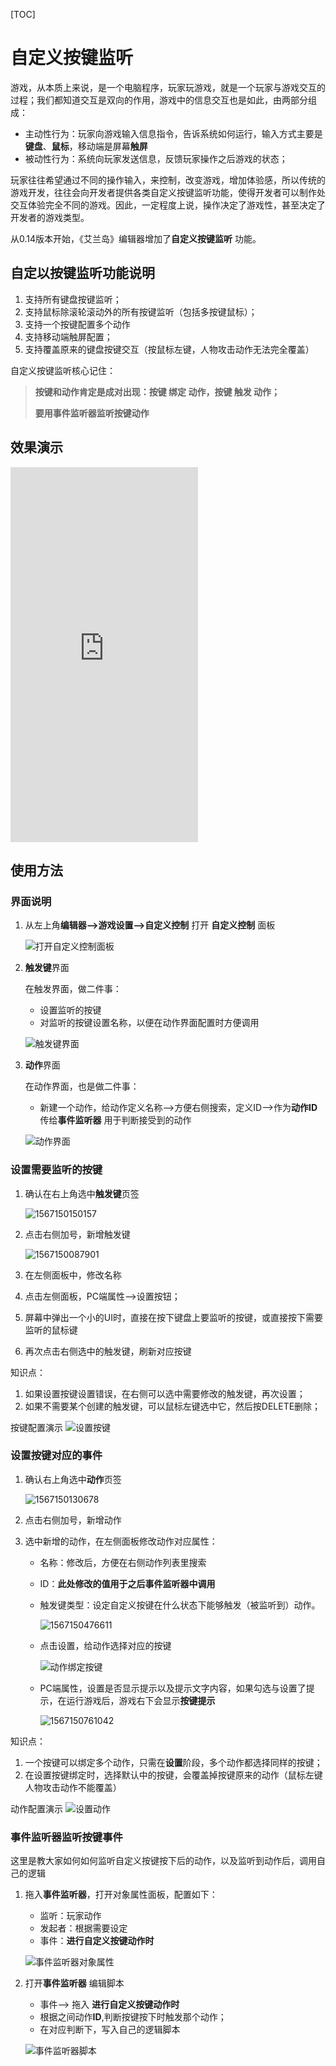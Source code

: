 [TOC]

# 自定义按键监听

游戏，从本质上来说，是一个电脑程序，玩家玩游戏，就是一个玩家与游戏交互的过程；我们都知道交互是双向的作用，游戏中的信息交互也是如此，由两部分组成：

* 主动性行为：玩家向游戏输入信息指令，告诉系统如何运行，输入方式主要是**键盘**、**鼠标**，移动端是屏幕**触屏**
* 被动性行为：系统向玩家发送信息，反馈玩家操作之后游戏的状态；

玩家往往希望通过不同的操作输入，来控制，改变游戏，增加体验感，所以传统的游戏开发，往往会向开发者提供各类自定义按键监听功能，使得开发者可以制作处交互体验完全不同的游戏。因此，一定程度上说，操作决定了游戏性，甚至决定了开发者的游戏类型。

从0.14版本开始，《艾兰岛》编辑器增加了**自定义按键监听** 功能。

## 自定以按键监听功能说明

1. 支持所有键盘按键监听；
2. 支持鼠标除滚轮滚动外的所有按键监听（包括多按键鼠标）；
3. 支持一个按键配置多个动作
4. 支持移动端触屏配置；
5. 支持覆盖原来的键盘按键交互（按鼠标左键，人物攻击动作无法完全覆盖）

自定义按键监听核心记住：

> **按键和动作肯定是成对出现：按键 绑定 动作，按键 触发 动作；**
>
> **要用事件监听器监听按键动作**

## 效果演示

<iframe frameborder="0" src="https://v.qq.com/txp/iframe/player.html?vid=i0920t9x81v" allowFullScreen="true" height=600></iframe>

## 使用方法

### 界面说明

1. 从左上角**编辑器-->游戏设置-->自定义控制** 打开 **自定义控制** 面板

   ![打开自定义控制面板](img/%E6%89%93%E5%BC%80%E8%87%AA%E5%AE%9A%E4%B9%89%E6%8E%A7%E5%88%B6%E9%9D%A2%E6%9D%BF.png)

2. **触发键**界面

   在触发界面，做二件事：

   - 设置监听的按键
   - 对监听的按键设置名称，以便在动作界面配置时方便调用

   ![触发键界面](img/%E8%A7%A6%E5%8F%91%E9%94%AE%E7%95%8C%E9%9D%A2.png)

3. **动作**界面

   在动作界面，也是做二件事：

   - 新建一个动作，给动作定义名称-->方便右侧搜索，定义ID-->作为**动作ID**传给**事件监听器** 用于判断接受到的动作

   ![动作界面](img/%E5%8A%A8%E4%BD%9C%E7%95%8C%E9%9D%A2.png)

### 设置需要监听的按键

1. 确认在右上角选中**触发键**页签

   ![1567150150157](img/1567150150157.png)

2. 点击右侧加号，新增触发键

   ![1567150087901](img/1567150087901.png)

3. 在左侧面板中，修改名称

4. 点击左侧面板，PC端属性-->设置按钮；

5. 屏幕中弹出一个小的UI时，直接在按下键盘上要监听的按键，或直接按下需要监听的鼠标键

6. 再次点击右侧选中的触发键，刷新对应按键

知识点：

1. 如果设置按键设置错误，在右侧可以选中需要修改的触发键，再次设置；
2. 如果不需要某个创建的触发键，可以鼠标左键选中它，然后按DELETE删除；

按键配置演示
![设置按键](img/%E8%AE%BE%E7%BD%AE%E6%8C%89%E9%94%AE.gif)

### 设置按键对应的事件

1. 确认右上角选中**动作**页签

   ![1567150130678](img/1567150130678.png)

2. 点击右侧加号，新增动作

3. 选中新增的动作，在左侧面板修改动作对应属性：

   * 名称：修改后，方便在右侧动作列表里搜索

   * ID：**此处修改的值用于之后事件监听器中调用**

   * 触发键类型：设定自定义按键在什么状态下能够触发（被监听到）动作。

     ![1567150476611](img/1567150476611.png)

   * 点击设置，给动作选择对应的按键

     ![动作绑定按键](img/%E5%8A%A8%E4%BD%9C%E7%BB%91%E5%AE%9A%E6%8C%89%E9%94%AE.png)
     
   * PC端属性，设置是否显示提示以及提示文字内容，如果勾选与设置了提示，在运行游戏后，游戏右下会显示**按键提示**
   
     ![1567150761042](img/1567150761042.png)

知识点：

1. 一个按键可以绑定多个动作，只需在**设置**阶段，多个动作都选择同样的按键；
2. 在设置按键绑定时，选择默认中的按键，会覆盖掉按键原来的动作（鼠标左键人物攻击动作不能覆盖）

动作配置演示
![设置动作](img/%E8%AE%BE%E7%BD%AE%E5%8A%A8%E4%BD%9C-1567150291959.gif)

### 事件监听器监听按键事件

这里是教大家如何如何监听自定义按键按下后的动作，以及监听到动作后，调用自己的逻辑

1. 拖入**事件监听器**，打开对象属性面板，配置如下：

   * 监听：玩家动作
   * 发起者：根据需要设定
   * 事件：**进行自定义按键动作时**

   ![事件监听器对象属性](img/%E4%BA%8B%E4%BB%B6%E7%9B%91%E5%90%AC%E5%99%A8%E5%AF%B9%E8%B1%A1%E5%B1%9E%E6%80%A7.png)

2. 打开**事件监听器** 编辑脚本

   * 事件--> 拖入 **进行自定义按键动作时**
   * 根据之间动作**ID**,判断按键按下时触发那个动作；
   * 在对应判断下，写入自己的逻辑脚本

   ![事件监听器脚本](img/%E4%BA%8B%E4%BB%B6%E7%9B%91%E5%90%AC%E5%99%A8%E8%84%9A%E6%9C%AC.png)

